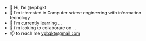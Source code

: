 - 👋 Hi, I’m @vpbgkt
- 👀 I’m interested in Computer sciece engineering with information tecnology
- 🌱 I’m currently learning ...
- 💞️ I’m looking to collaborate on ...
- 📫 to reach me vpbgkt@gmail.com

<!---
vpbgkt/vpbgkt is a ✨ special ✨ repository because its `README.md` (this file) appears on your GitHub profile.
You can click the Preview link to take a look at your changes.
--->
